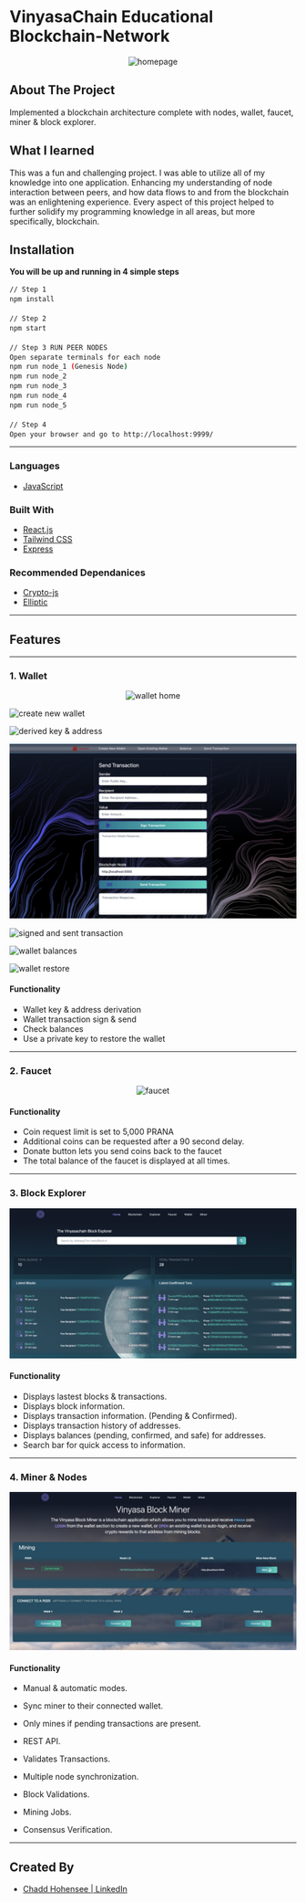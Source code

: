# VinyasaChain Educational Blockchain-Network

<p align="center">
  <a ><img  src="client/block-explorer/public/readme/home.png" alt="homepage"></a></p>
</p>

## About The Project

Implemented a blockchain architecture complete with nodes, wallet, faucet, miner & block explorer.

## What I learned

This was a fun and challenging project. I was able to utilize all of my knowledge into one application. Enhancing my understanding of node interaction between peers, and how data flows to and from the blockchain was an enlightening experience. Every aspect of this project helped to further solidify my programming knowledge in all areas, but more specifically, blockchain.

## Installation

**You will be up and running in 4 simple steps**

```sh
// Step 1
npm install

// Step 2
npm start

// Step 3 RUN PEER NODES
Open separate terminals for each node
npm run node_1 (Genesis Node)
npm run node_2
npm run node_3
npm run node_4
npm run node_5

// Step 4
Open your browser and go to http://localhost:9999/
```

---

### Languages

- [JavaScript](https://www.javascript.com/)

### Built With

- [React.js](https://react.dev/)
- [Tailwind CSS](https://tailwindcss.com/)
- [Express](https://yarnpkg.com/package/express)

### Recommended Dependanices

- [Crypto-js](https://yarnpkg.com/package/crypto-js)
- [Elliptic](https://yarnpkg.com/package/elliptic)

---

## Features

---

### 1. Wallet

<p align="center">
  <a ><img  src="client/block-explorer/public/readme/wallet-home.png" alt="wallet home"></a></p>
  <a ><img  src="client/block-explorer/public/readme/wallet-create.png" alt="create new wallet"></a></p>
  <a ><img  src="client/block-explorer/public/readme/wallet-create-generate.png" alt="derived key & address"></a></p>
  <a ><img  src="client/block-explorer/public/readme/wallet-send-txn.png" alt="send transaction"></a></p>
  <a ><img  src="client/block-explorer/public/readme/wallet-txn-sign-sent.png" alt="signed and sent transaction"></a></p>
</p>
  <a ><img  src="client/block-explorer/public/readme/wallet-balances.png" alt="wallet balances"></a></p>
  <a ><img  src="client/block-explorer/public/readme/wallet-open.png" alt="wallet restore"></a></p>

#### Functionality

- Wallet key & address derivation
- Wallet transaction sign & send
- Check balances
- Use a private key to restore the wallet

---

### 2. Faucet

<p align="center">
  <a ><img  src="client/block-explorer/public/readme/faucet.png" alt="faucet"></a></p>
</p>

#### Functionality

- Coin request limit is set to 5,000 PRANA
- Additional coins can be requested after a 90 second delay.
- Donate button lets you send coins back to the faucet
- The total balance of the faucet is displayed at all times.

---

### 3. Block Explorer

<p align="center">
  <a ><img  src="client/block-explorer/public/readme/block-explorer.png" alt="explorer"></a></p>
</p>

#### Functionality

- Displays lastest blocks & transactions.
- Displays block information.
- Displays transaction information. (Pending & Confirmed).
- Displays transaction history of addresses.
- Displays balances (pending, confirmed, and safe) for addresses.
- Search bar for quick access to information.

---

### 4. Miner & Nodes

<p align="center">
  <a ><img  src="client/block-explorer/public/readme/miner.png" alt="miner"></a></p>
</p>

#### Functionality

- Manual & automatic modes.
- Sync miner to their connected wallet.
- Only mines if pending transactions are present.

- REST API.
- Validates Transactions.
- Multiple node synchronization.
- Block Validations.
- Mining Jobs.
- Consensus Verification.

---


## Created By

- [Chadd Hohensee | LinkedIn](https://www.linkedin.com/in/chadd-hohensee)

